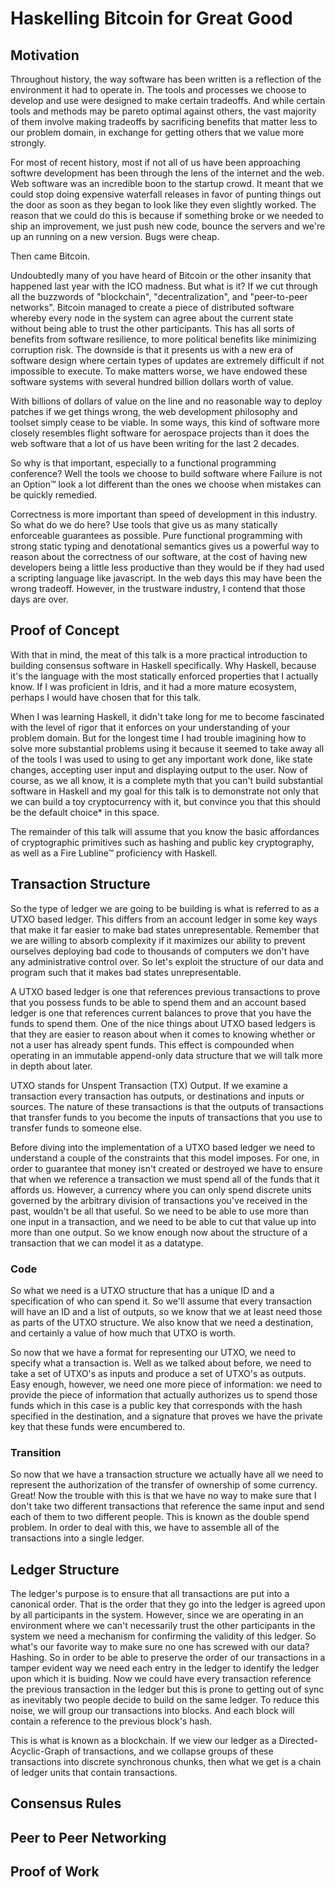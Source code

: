 # Haskelling Bitcoin for Great Good

## Motivation

Throughout history, the way software has been written is a reflection of the environment it had to operate in. The tools
and processes we choose to develop and use were designed to make certain tradeoffs. And while certain tools and methods
may be pareto optimal against others, the vast majority of them involve making tradeoffs by sacrificing benefits that
matter less to our problem domain, in exchange for getting others that we value more strongly.

For most of recent history, most if not all of us have been approaching softwre development has been through the lens of
the internet and the web. Web software was an incredible boon to the startup crowd. It meant that we could stop doing
expensive waterfall releases in favor of punting things out the door as soon as they began to look like they even 
slightly worked. The reason that we could do this is because if something broke or we needed to ship an improvement, we
just push new code, bounce the servers and we're up an running on a new version. Bugs were cheap.

Then came Bitcoin.

Undoubtedly many of you have heard of Bitcoin or the other insanity that happened last year with the ICO madness. But
what is it? If we cut through all the buzzwords of "blockchain", "decentralization", and "peer-to-peer networks". Bitcoin
managed to create a piece of distributed software whereby every node in the system can agree about the current state
without being able to trust the other participants. This has all sorts of benefits from software resilience, to more
political benefits like minimizing corruption risk. The downside is that it presents us with a new era of software
design where certain types of updates are extremely difficult if not impossible to execute. To make matters worse, we 
have endowed these software systems with several hundred billion dollars worth of value.

With billions of dollars of value on the line and no reasonable way to deploy patches if we get things wrong, the web
development philosophy and toolset simply cease to be viable. In some ways, this kind of software more closely resembles
flight software for aerospace projects than it does the web software that a lot of us have been writing for the last 2 
decades.

So why is that important, especially to a functional programming conference? Well the tools we choose to build software
where Failure is not an Option™ look a lot different than the ones we choose when mistakes can be quickly remedied.

Correctness is more important than speed of development in this industry. So what do we do here? Use tools that give us 
as many statically enforceable guarantees as possible. Pure functional programming with strong static typing and 
denotational semantics gives us a powerful way to reason about the correctness of our software, at the cost of having 
new developers being a little less productive than they would be if they had used a scripting language like javascript. 
In the web days this may have been the wrong tradeoff. However, in the trustware industry, I contend that those days are 
over.

## Proof of Concept

With that in mind, the meat of this talk is a more practical introduction to building consensus software in Haskell
specifically. Why Haskell, because it's the language with the most statically enforced properties that I actually know.
If I was proficient in Idris, and it had a more mature ecosystem, perhaps I would have chosen that for this talk.

When I was learning Haskell, it didn't take long for me to become fascinated with the level of rigor that it enforces
on your understanding of your problem domain. But for the longest time I had trouble imagining how to solve more
substantial problems using it because it seemed to take away all of the tools I was used to using to get any important
work done, like state changes, accepting user input and displaying output to the user. Now of course, as we all know, it
is a complete myth that you can't build substantial software in Haskell and my goal for this talk is to demonstrate not 
only that we can build a toy cryptocurrency with it, but convince you that this should be the default choice* in this
space.

The remainder of this talk will assume that you know the basic affordances of cryptographic primitives such as hashing
and public key cryptography, as well as a Fire Lubline™ proficiency with Haskell.

## Transaction Structure

So the type of ledger we are going to be building is what is referred to as a UTXO based ledger. This differs from an
account ledger in some key ways that make it far easier to make bad states unrepresentable. Remember that we are willing
to absorb complexity if it maximizes our ability to prevent ourselves deploying bad code to thousands of computers we don't
have any administrative control over. So let's exploit the structure of our data and program such that it makes bad states unrepresentable.

A UTXO based ledger is one that references previous transactions to prove that you possess funds to be able to spend them
and an account based ledger is one that references current balances to prove that you have the funds to spend them. One
of the nice things about UTXO based ledgers is that they are easier to reason about when it comes to knowing whether or
not a user has already spent funds. This effect is compounded when operating in an immutable append-only data structure
that we will talk more in depth about later.

UTXO stands for Unspent Transaction (TX) Output. If we examine a transaction every transaction has outputs, or destinations
and inputs or sources. The nature of these transactions is that the outputs of transactions that transfer funds to you
become the inputs of transactions that you use to transfer funds to someone else.

Before diving into the implementation of a UTXO based ledger we need to understand a couple of the constraints that this
model imposes. For one, in order to guarantee that money isn't created or destroyed we have to ensure that when we reference
a transaction we must spend all of the funds that it affords us. However, a currency where you can only spend discrete
units governed by the arbitrary division of transactions you've received in the past, wouldn't be all that useful. So
we need to be able to use more than one input in a transaction, and we need to be able to cut that value up into more than
one output. So we know enough now about the structure of a transaction that we can model it as a datatype.

### Code

So what we need is a UTXO structure that has a unique ID and a specification of who can spend it. So we'll assume that
every transaction will have an ID and a list of outputs, so we know that we at least need those as parts of the UTXO
structure. We also know that we need a destination, and certainly a value of how much that UTXO is worth.

So now that we have a format for representing our UTXO, we need to specify what a transaction is. Well as we talked about
before, we need to take a set of UTXO's as inputs and produce a set of UTXO's as outputs. Easy enough, however, we need
one more piece of information: we need to provide the piece of information that actually authorizes us to spend those funds
which in this case is a public key that corresponds with the hash specified in the destination, and a signature that proves
we have the private key that these funds were encumbered to.

### Transition

So now that we have a transaction structure we actually have all we need to represent the authorization of the transfer
of ownership of some currency. Great! Now the trouble with this is that we have no way to make sure that I don't take two
different transactions that reference the same input and send each of them to two different people. This is known as the
double spend problem. In order to deal with this, we have to assemble all of the transactions into a single ledger.

## Ledger Structure

The ledger's purpose is to ensure that all transactions are put into a canonical order. That is the order that they go
into the ledger is agreed upon by all participants in the system. However, since we are operating in an environment where
we can't necessarily trust the other participants in the system we need a mechanism for confirming the validity of this
ledger. So what's our favorite way to make sure no one has screwed with our data? Hashing. So in order to be able to
preserve the order of our transactions in a tamper evident way we need each entry in the ledger to identify the ledger
upon which it is buiding. Now we could have every transaction reference the previous transaction in the ledger but this
is prone to getting out of sync as inevitably two people decide to build on the same ledger. To reduce this noise, we
will group our transactions into blocks. And each block will contain a reference to the previous block's hash.

This is what is known as a blockchain. If we view our ledger as a Directed-Acyclic-Graph of transactions, and we collapse
groups of these transactions into discrete synchronous chunks, then what we get is a chain of ledger units that contain
transactions.

## Consensus Rules

## Peer to Peer Networking

## Proof of Work